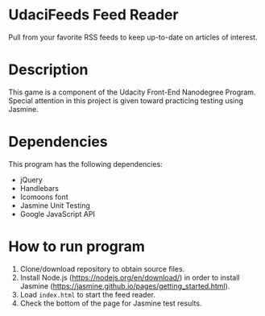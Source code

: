 # UdaciFeeds Feed Reader

Pull from your favorite RSS feeds to keep up-to-date on articles of interest.

# Description

This game is a component of the Udacity Front-End Nanodegree Program.  Special attention in this project is given toward practicing testing using Jasmine.

# Dependencies

This program has the following dependencies:
* jQuery
* Handlebars
* Icomoons font
* Jasmine Unit Testing
* Google JavaScript API

# How to run program

1. Clone/download repository to obtain source files.
2. Install Node.js (https://nodejs.org/en/download/) in order to install Jasmine (https://jasmine.github.io/pages/getting_started.html).
3. Load `index.html` to start the feed reader.
4. Check the bottom of the page for Jasmine test results.